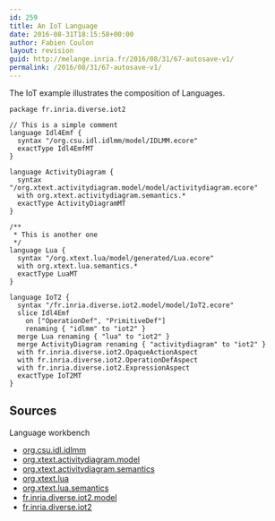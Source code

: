 ```yaml
---
id: 259
title: An IoT Language
date: 2016-08-31T18:15:58+00:00
author: Fabien Coulon
layout: revision
guid: http://melange.inria.fr/2016/08/31/67-autosave-v1/
permalink: /2016/08/31/67-autosave-v1/
---
```

The IoT example illustrates the composition of Languages.

<pre><code lang="melange">package fr.inria.diverse.iot2

// This is a simple comment
language Idl4Emf {
  syntax "/org.csu.idl.idlmm/model/IDLMM.ecore"
  exactType Idl4EmfMT
}

language ActivityDiagram {
  syntax "/org.xtext.activitydiagram.model/model/activitydiagram.ecore"
  with org.xtext.activitydiagram.semantics.*
  exactType ActivityDiagramMT
}

/**
 * This is another one
 */
language Lua {
  syntax "/org.xtext.lua/model/generated/Lua.ecore"
  with org.xtext.lua.semantics.*
  exactType LuaMT
}

language IoT2 {
  syntax "/fr.inria.diverse.iot2.model/model/IoT2.ecore"
  slice Idl4Emf
    on ["OperationDef", "PrimitiveDef"]
    renaming { "idlmm" to "iot2" }
  merge Lua renaming { "lua" to "iot2" }
  merge ActivityDiagram renaming { "activitydiagram" to "iot2" }
  with fr.inria.diverse.iot2.OpaqueActionAspect
  with fr.inria.diverse.iot2.OperationDefAspect
  with fr.inria.diverse.iot2.ExpressionAspect
  exactType IoT2MT
}
</code></pre>

## Sources

Language workbench

  * [org.csu.idl.idlmm](https://ci.inria.fr/k3al/job/melange-master/ws/examples/IoT2/org.csu.idl.idlmm/*zip*/org.csu.idl.idlmm.zip)
  * [org.xtext.activitydiagram.model](https://ci.inria.fr/k3al/job/melange-master/ws/examples/IoT/org.xtext.activitydiagram.model/*zip*/org.xtext.activitydiagram.model.zip)
  * [org.xtext.activitydiagram.semantics](https://ci.inria.fr/k3al/job/melange-master/ws/examples/IoT/org.xtext.activitydiagram.semantics/*zip*/org.xtext.activitydiagram.semantics.zip)
  * [org.xtext.lua](https://ci.inria.fr/k3al/job/melange-master/ws/examples/IoT/org.xtext.lua/*zip*/org.xtext.lua.zip)
  * [org.xtext.lua.semantics](https://ci.inria.fr/k3al/job/melange-master/ws/examples/IoT/org.xtext.lua.semantics/*zip*/org.xtext.lua.semantics.zip)
  * [fr.inria.diverse.iot2.model](https://ci.inria.fr/k3al/job/melange-master/ws/examples/IoT2/fr.inria.diverse.iot2.model/*zip*/fr.inria.diverse.iot2.model.zip)
  * [fr.inria.diverse.iot2](https://ci.inria.fr/k3al/job/melange-master/ws/examples/IoT2/fr.inria.diverse.iot2/*zip*/fr.inria.diverse.iot2.zip)